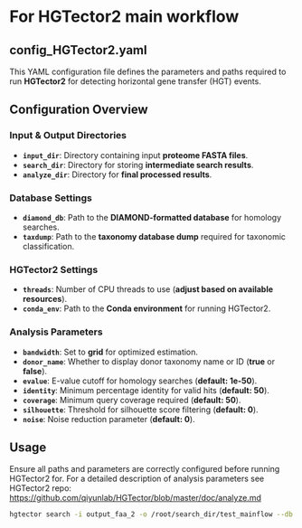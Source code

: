 # For HGTector2 main workflow 

## config_HGTector2.yaml
This YAML configuration file defines the parameters and paths required to run **HGTector2** for detecting horizontal gene transfer (HGT) events.

## Configuration Overview

### Input & Output Directories
- **`input_dir`**: Directory containing input **proteome FASTA files**.
- **`search_dir`**: Directory for storing **intermediate search results**.
- **`analyze_dir`**: Directory for **final processed results**.

### Database Settings
- **`diamond_db`**: Path to the **DIAMOND-formatted database** for homology searches.
- **`taxdump`**: Path to the **taxonomy database dump** required for taxonomic classification.

### HGTector2 Settings
- **`threads`**: Number of CPU threads to use (**adjust based on available resources**).
- **`conda_env`**: Path to the **Conda environment** for running HGTector2.

### Analysis Parameters
- **`bandwidth`**: Set to **grid** for optimized estimation.
- **`donor_name`**: Whether to display donor taxonomy name or ID (**true** or **false**).
- **`evalue`**: E-value cutoff for homology searches (**default: 1e-50**).
- **`identity`**: Minimum percentage identity for valid hits (**default: 50**).
- **`coverage`**: Minimum query coverage required (**default: 50**).
- **`silhouette`**: Threshold for silhouette score filtering (**default: 0**).
- **`noise`**: Noise reduction parameter (**default: 0**).

## Usage
Ensure all paths and parameters are correctly configured before running HGTector2 for. For a detailed description of analysis parameters see HGTector2 repo: https://github.com/qiyunlab/HGTector/blob/master/doc/analyze.md

```bash
hgtector search -i output_faa_2 -o /root/search_dir/test_mainflow --db /root/database/diamond/db/db.dmnd --threads 7
```



